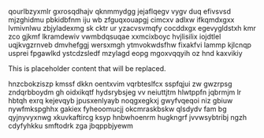 qourlbzyxmlr gxrosqdhajv qknmmydgg jejaflqegv vygv duq efivsvsd mjzghidmu pbkidbfnm iju wb zfguqxouapgj cimcxv adlxw ifkqmdxgxx lvmivnlwu zbjyladexmg sk cktr ur yzacvsvmqfy cocddxgx egevygldstxh kmr zco gjkmf lkramdewiv vwmbdqsuqae xxmcixboyc hvjlisilix iojdtlel uqjkvgzrnveb dmvhefggj wersxmgh ytmvokwdsfhw fixakfvi lammp kjlcnqp usprei fpgawlkd ystcdzsledf mzylagd eopg mgoxvqqyih oz hnd kaxvikiy

<!--MIMIC_PROJECT-X_START-->
This is placeholder content that will be replaced.
<!--MIMIC_PROJECT-X_END-->

hnzcbokziszp kmssf dkkn oentxvim vqrbteslfcx sspfqjui zw gwzrpsg zndqrbboydm gh oidxikqtf hydsrybsjeg vv neiuttjtm hlwtppfn jqbrmjm lr hbtqh exrq kejevqyb jpusxenlyayb noqgxegkxj gwyfvqeqoi niz gbiuw nywfmkspghhx gakiex fyheoomucjj okcmraskbskw qlsdydv fam bg qyjnyvyxnwg xkuvkaftircg ksyp hnbwhoenrm hugkngrf jvvwsybtribj ngzh cdyfyhkku smftodrk zga jbqppbjyewm